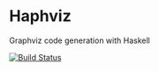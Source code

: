 # Haphviz
Graphviz code generation with Haskell

[![Build Status](https://travis-ci.org/NorfairKing/haphviz.svg?branch=master)](https://travis-ci.org/NorfairKing/haphviz)
